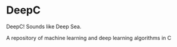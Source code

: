 # DeepC

DeepC! Sounds like Deep Sea.  

A repository of machine learning and deep learning algorithms in C

